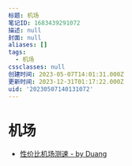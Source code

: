 ```yaml
---
标题: 机场
笔记ID: 1683439291072
描述: null
封面: null
aliases: []
tags:
  - 机场
cssclasses: null
创建时间: 2023-05-07T14:01:31.000Z
更新时间: 2023-12-31T01:17:22.000Z
uid: '20230507140131072'
---
```


# 机场

- [性价比机场测速 - by Duang](https://duangks.com/)

